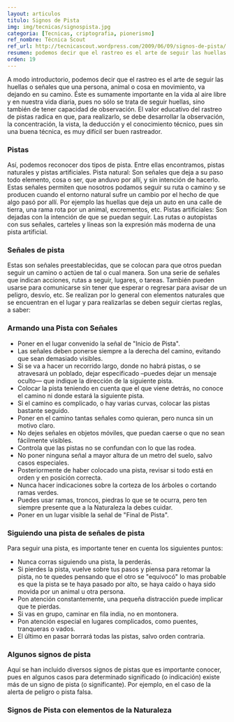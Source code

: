 ```yaml
---
layout: articulos
titulo: Signos de Pista
img: img/tecnicas/signospista.jpg
categoria: [Tecnicas, criptografia, pionerismo]
ref_nombre: Técnica Scout
ref_url: http://tecnicascout.wordpress.com/2009/06/09/signos-de-pista/
resumen: podemos decir que el rastreo es el arte de seguir las huellas o señales que una persona, animal o cosa en movimiento, va dejando en su camino.
orden: 19
---
```

A modo introductorio, podemos decir que el rastreo es el arte de seguir las huellas o señales que una persona, animal o cosa en movimiento, va dejando en su camino. Éste es sumamente importante en la vida al aire libre y en nuestra vida diaria, pues no sólo se trata de seguir huellas, sino también de tener capacidad de observación. El valor educativo del rastreo de pistas radica en que, para realizarlo, se debe desarrollar la observación, la concentración, la vista, la deducción y el conocimiento técnico, pues sin una buena técnica, es muy difícil ser buen rastreador.

### Pistas

Así, podemos reconocer dos tipos de pista. Entre ellas encontramos, pistas naturales y pistas artificiales. Pista natural: Son señales que deja a su paso todo elemento, cosa o ser, que anduvo por allí, y sin intención de hacerlo. Estas señales permiten que nosotros podamos seguir su ruta o camino y se producen cuando el entorno natural sufre un cambio por el hecho de que algo pasó por allí. Por ejemplo las huellas que deja un auto en una calle de tierra, una rama rota por un animal, excrementos, etc. Pistas artificiales: Son dejadas con la intención de que se puedan seguir. Las rutas o autopistas con sus señales, carteles y líneas son la expresión más moderna de una pista artificial. 

### Señales de pista

Estas son señales preestablecidas, que se colocan para que otros puedan seguir un camino o actúen de tal o cual manera. Son una serie de señales que indican acciones, rutas a seguir, lugares, o tareas. También pueden usarse para comunicarse sin tener que esperar o regresar para avisar de un peligro, desvío, etc. Se realizan por lo general con elementos naturales que se encuentran en el lugar y para realizarlas se deben seguir ciertas reglas, a saber:

### Armando una Pista con Señales

- Poner en el lugar convenido la señal de "Inicio de Pista".
- Las señales deben ponerse siempre a la derecha del camino, evitando que sean demasiado visibles.
- Si se va a hacer un recorrido largo, donde no habrá pistas, o se atravesará un poblado, dejar especificado –puedes dejar un mensaje oculto— que indique la dirección de la siguiente pista.
- Colocar la pista teniendo en cuenta que el que viene detrás, no conoce el camino ni donde estará la siguiente pista.
- Si el camino es complicado, o hay varias curvas, colocar las pistas bastante seguido.
- Poner en el camino tantas señales como quieran, pero nunca sin un motivo claro.
- No dejes señales en objetos móviles, que puedan caerse o que no sean fácilmente visibles.
- Controla que las pistas no se confundan con lo que las rodea.
- No poner ninguna señal a mayor altura de un metro del suelo, salvo casos especiales.
- Posteriormente de haber colocado una pista, revisar si todo está en orden y en posición correcta.
- Nunca hacer indicaciones sobre la corteza de los árboles o cortando ramas verdes.
- Puedes usar ramas, troncos, piedras lo que se te ocurra, pero ten siempre presente que a la Naturaleza la debes cuidar.
- Poner en un lugar visible la señal de "Final de Pista".

### Siguiendo una pista de señales de pista

Para seguir una pista, es importante tener en cuenta los siguientes puntos:

- Nunca corras siguiendo una pista, la perderás.
- Si pierdes la pista, vuelve sobre tus pasos y piensa para retomar la pista, no te quedes pensando que el otro se "equivocó" lo mas probable es que la pista se te haya pasado por alto, se haya caído o haya sido movida por un animal u otra persona.
- Pon atención constantemente, una pequeña distracción puede implicar que te pierdas.
- Si vas en grupo, caminar en fila india, no en montonera.
- Pon atención especial en lugares complicados, como puentes, tranqueras o vados.
- El último en pasar borrará todas las pistas, salvo orden contraria.

### Algunos signos de pista

Aquí se han incluido diversos signos de pistas que es importante conocer, pues en algunos casos para determinado significado (o indicación) existe más de un signo de pista (o significante). Por ejemplo, en el caso de la alerta de peligro o pista falsa.

<div class="center">

<amp-img src="{{site.baseurl}}/img/tecnicas/signospista1.png" width="500" height="388" layout="responsive" alt="{{page.titulo}}" class="rounded"></amp-img>

<amp-img src="{{site.baseurl}}/img/tecnicas/signospista2.png" width="500" height="260" layout="responsive" alt="{{page.titulo}}" class="rounded"></amp-img>

<amp-img src="{{site.baseurl}}/img/tecnicas/signospista3.png" width="500" height="390" layout="responsive" alt="{{page.titulo}}" class="rounded"></amp-img>

<amp-img src="{{site.baseurl}}/img/tecnicas/signospista4.png" width="500" height="390" layout="responsive" alt="{{page.titulo}}" class="rounded"></amp-img>

<amp-img src="{{site.baseurl}}/img/tecnicas/signospista5.png" width="500" height="373" layout="responsive" alt="{{page.titulo}}" class="rounded"></amp-img>

<amp-img src="{{site.baseurl}}/img/tecnicas/signospista6.png" width="500" height="375" layout="responsive" alt="{{page.titulo}}" class="rounded"></amp-img>

<amp-img src="{{site.baseurl}}/img/tecnicas/signospista7.png" width="500" height="377" layout="responsive" alt="{{page.titulo}}" class="rounded"></amp-img>

<amp-img src="{{site.baseurl}}/img/tecnicas/signospista8.jpg" width="500" height="376" layout="responsive" alt="{{page.titulo}}" class="rounded"></amp-img>

</div>

### Signos de Pista con elementos de la Naturaleza

<div class="center">

<amp-img src="{{site.baseurl}}/img/tecnicas/signospista9.jpg" width="500" height="260" layout="responsive" alt="{{page.titulo}}" class="rounded"></amp-img>

<amp-img src="{{site.baseurl}}/img/tecnicas/signospista10.jpg" width="500" height="365" layout="responsive" alt="{{page.titulo}}" class="rounded"></amp-img>

<amp-img src="{{site.baseurl}}/img/tecnicas/signospista11.jpg" width="500" height="202" layout="responsive" alt="{{page.titulo}}" class="rounded"></amp-img>

<amp-img src="{{site.baseurl}}/img/tecnicas/signospista12.jpg" width="500" height="606" layout="responsive" alt="{{page.titulo}}" class="rounded"></amp-img>

<amp-img src="{{site.baseurl}}/img/tecnicas/signospista13.jpg" width="240" height="570" layout="fixed" alt="{{page.titulo}}" class="rounded"></amp-img>

<amp-img src="{{site.baseurl}}/img/tecnicas/signospista14.jpg" width="240" height="789" layout="fixed" alt="{{page.titulo}}" class="rounded"></amp-img>

</div>